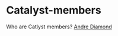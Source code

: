 # Catalyst-members
Who are Catlyst members?
[Andre Diamond](https://github.com/miroslavrajh/Catalyst-members/blob/main/profiles/D/Andre-Diamond.md)

